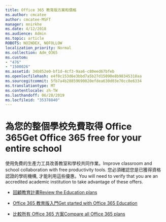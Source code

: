 ```yaml
---
title: Office 365 教育版方案和價格
ms.author: cmcatee
author: cmcatee-MSFT
manager: mnirkhe
ms.date: 4/12/2018
ms.audience: Admin
ms.topic: article
ROBOTS: NOINDEX, NOFOLLOW
localization_priority: Normal
ms.collection: Adm_O365
ms.custom:
- "476"
- "1500026"
ms.assetid: 34b852e0-bf1d-4cf3-9aa6-c80eed67bfeb
ms.openlocfilehash: e4f0c153d6e3bbd7a5b27d15090e8b98345318aa
ms.sourcegitcommit: 5fb7a4b28859690020efdea630d03e70cc0e6334
ms.translationtype: MT
ms.contentlocale: zh-TW
ms.lasthandoff: 06/28/2019
ms.locfileid: "35378840"
---
```

# <a name="get-office-365-free-for-your-entire-school"></a><span data-ttu-id="a8b21-102">為您的整個學校免費取得 Office 365</span><span class="sxs-lookup"><span data-stu-id="a8b21-102">Get Office 365 free for your entire school</span></span>

<span data-ttu-id="a8b21-103">使用免費的生產力工具改善教室和學校共同作業。</span><span class="sxs-lookup"><span data-stu-id="a8b21-103">Improve classroom and school collaboration with free productivity tools.</span></span> <span data-ttu-id="a8b21-104">您必須確認您是已獲得資格認證的學術機構, 才能利用這些優惠。</span><span class="sxs-lookup"><span data-stu-id="a8b21-104">You will need to verify that you are an accredited academic institution to take advantage of these offers.</span></span>
  
- [<span data-ttu-id="a8b21-105">回顧教育計畫</span><span class="sxs-lookup"><span data-stu-id="a8b21-105">Review the Education plans</span></span>](https://products.office.com/academic/compare-office-365-education-plans)

- [<span data-ttu-id="a8b21-106">Office 365 教育版入門</span><span class="sxs-lookup"><span data-stu-id="a8b21-106">Get started with Office 365 Education</span></span>](https://support.office.com/article/ab02abe5-a1ee-458c-b749-5b44416ccf1)

- [<span data-ttu-id="a8b21-107">比較所有 Office 365 方案</span><span class="sxs-lookup"><span data-stu-id="a8b21-107">Compare all Office 365 plans</span></span>](https://products.office.com/business/compare-more-office-365-for-business-plans)
